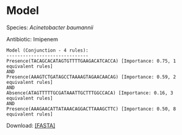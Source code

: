 
# Model

Species: *Acinetobacter baumannii*

Antibiotic: Imipenem

```
Model (Conjunction - 4 rules):
------------------------------
Presence(TACAGCACATAGTGTTTTGAAGACATCACCA) [Importance: 0.75, 1 equivalent rules]
AND
Presence(AAAGTCTGATAGCCTAAAAGTAGAACAACAG) [Importance: 0.59, 2 equivalent rules]
AND
Absence(ATAGTTTTTGCGATAAATTGCTTTGGCCACA) [Importance: 0.16, 3 equivalent rules]
AND
Presence(AAAGAACATTATAAACAGGACTTAAAGCTTC) [Importance: 0.50, 8 equivalent rules]

```

Download: [[FASTA]](./model.fasta)

